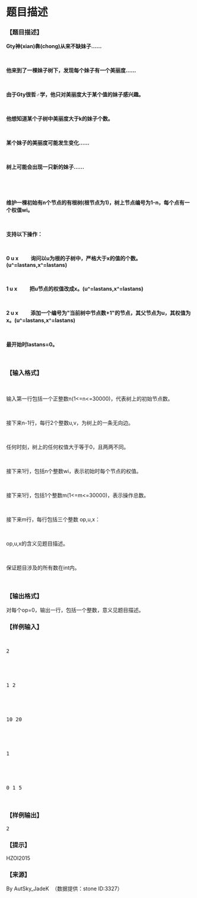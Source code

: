 # 题目描述


<h3>
【题目描述】
</h3>
<p>
<strong> </strong> 
</p>
<p>
<strong>Gty神(xian)犇(chong)从来不缺妹子……</strong> 
</p>
<p>
<strong><br/>
</strong> 
</p>
<p>
<strong>他来到了一棵妹子树下，发现每个妹子有一个美丽度……</strong> 
</p>
<p>
<strong><br/>
</strong> 
</p>
<p>
<strong>由于Gty很哲♂学，他只对美丽度大于某个值的妹子感兴趣。</strong> 
</p>
<p>
<strong><br/>
</strong> 
</p>
<p>
<strong>他想知道某个子树中美丽度大于k的妹子个数。</strong> 
</p>
<p>
<strong><br/>
</strong> 
</p>
<p>
<strong>某个妹子的美丽度可能发生变化……</strong> 
</p>
<p>
<strong><br/>
</strong> 
</p>
<p>
<strong>树上可能会出现一只新的妹子……</strong> 
</p>
<p>
<strong><br/>
</strong> 
</p>
<p>
<strong><br/>
</strong> 
</p>
<p>
<strong>维护一棵初始有n个节点的有根树(根节点为1)，树上节点编号为1-n，每个点有一个权值wi。</strong> 
</p>
<p>
<strong><br/>
</strong> 
</p>
<p>
<strong>支持以下操作：</strong> 
</p>
<p>
<strong><br/>
</strong> 
</p>
<p>
<strong>0 u x          询问以u为根的子树中，严格大于x的值的个数。(u^=lastans,x^=lastans)</strong> 
</p>
<p>
<strong><br/>
</strong> 
</p>
<p>
<strong>1 u x          把u节点的权值改成x。(u^=lastans,x^=lastans)</strong> 
</p>
<p>
<strong><br/>
</strong> 
</p>
<p>
<strong>2 u x          添加一个编号为&#34;当前树中节点数+1&#34;的节点，其父节点为u，其权值为x。(u^=lastans,x^=lastans)</strong> 
</p>
<p>
<strong><br/>
</strong> 
</p>
<p>
<strong>最开始时lastans=0。</strong> 
</p>
<p>
<br/>
</p>
<h3>
【输入格式】
</h3>
<p>
<br/>
</p>
<p>
输入第一行包括一个正整数n(1&lt;=n&lt;=30000)，代表树上的初始节点数。
</p>
<p>
<br/>
</p>
<p>
接下来n-1行，每行2个整数u,v，为树上的一条无向边。
</p>
<p>
<br/>
</p>
<p>
任何时刻，树上的任何权值大于等于0，且两两不同。
</p>
<p>
<br/>
</p>
<p>
接下来1行，包括n个整数wi，表示初始时每个节点的权值。
</p>
<p>
<br/>
</p>
<p>
接下来1行，包括1个整数m(1&lt;=m&lt;=30000)，表示操作总数。
</p>
<p>
<br/>
</p>
<p>
接下来m行，每行包括三个整数 op,u,x：
</p>
<p>
<br/>
</p>
<p>
op,u,x的含义见题目描述。
</p>
<p>
<br/>
</p>
<p>
保证题目涉及的所有数在int内。
</p>
<p>
<br/>
</p>
<h3>
【输出格式】
</h3>
<p>
对每个op=0，输出一行，包括一个整数，意义见题目描述。
</p>
<h3>
【样例输入】
</h3>
<pre><p>
2
</p>

<p>
1 2
</p>

<p>
10 20
</p>

<p>
1
</p>

<p>
0 1 5
</p>
</pre>
<h3>
【样例输出】
</h3>
<pre>2</pre>
<h3>
【提示】
</h3>
<p>
HZOI2015
</p>
<h3>
【来源】
</h3>
<p>
By AutSky_JadeK  （数据提供：stone ID:3327）
</p>
